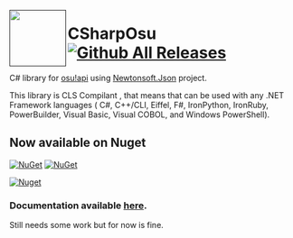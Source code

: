 
<a href=""><img src="https://www.dropbox.com/s/gituqfcsj9ugnzg/Favicon.gif?dl=1" align="left" height="100" width="100" ></a>
# CSharpOsu [![Github All Releases](https://img.shields.io/github/downloads/Xferno2/CSharpOsu/total.svg)]()
C# library for [osu!api](https://github.com/ppy/osu-api/wiki)
using [Newtonsoft.Json](https://github.com/JamesNK/Newtonsoft.Json) project.

This library is CLS Compilant , that means that can be used with
any .NET Framework languages ( C#, C++/CLI, Eiffel, F#, IronPython, IronRuby,
PowerBuilder, Visual Basic, Visual COBOL, and Windows PowerShell).

## Now available on Nuget
[![NuGet](https://img.shields.io/nuget/dt/CSharpOSU.svg)]() [![NuGet](https://img.shields.io/nuget/v/CSharpOsu.svg)](https://www.nuget.org/packages/CSharpOSU)

[![Nuget](https://i.gyazo.com/b01edf11d69900d707d5fed3cad5081f.png)]()

### Documentation available [here](https://xferno2.github.io/CSharpOsu/).
Still needs some work but for now is fine.

